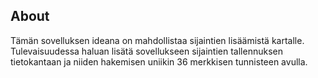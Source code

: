 ## About

Tämän sovelluksen ideana on mahdollistaa sijaintien lisäämistä kartalle. Tulevaisuudessa haluan lisätä sovellukseen sijaintien tallennuksen tietokantaan ja niiden hakemisen uniikin 36 merkkisen tunnisteen avulla.

